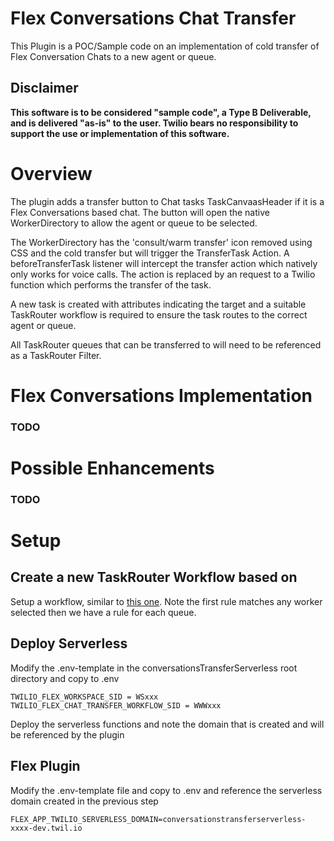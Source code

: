 # Flex Conversations Chat Transfer

This Plugin is a POC/Sample code on an implementation of cold transfer of Flex Conversation Chats to a new agent or queue.

## Disclaimer

**This software is to be considered "sample code", a Type B Deliverable, and is delivered "as-is" to the user. Twilio bears no responsibility to support the use or implementation of this software.**

# Overview

The plugin adds a transfer button to Chat tasks TaskCanvaasHeader if it is a Flex Conversations based chat. The button will open the native WorkerDirectory to allow the agent or queue to be selected.

The WorkerDirectory has the 'consult/warm transfer' icon removed using CSS and the cold transfer but will trigger the TransferTask Action. A beforeTransferTask listener will intercept the transfer action which natively only works for voice calls.
The action is replaced by an request to a Twilio function which performs the transfer of the task.

A new task is created with attributes indicating the target and a suitable TaskRouter workflow is required to ensure the task routes to the correct agent or queue.

All TaskRouter queues that can be transferred to will need to be referenced as a TaskRouter Filter.

# Flex Conversations Implementation

### TODO

# Possible Enhancements

### TODO

# Setup

## Create a new TaskRouter Workflow based on

Setup a workflow, similar to [this one](example-taskrouter-workflow.json). Note the first rule matches any worker selected then we have a rule for each queue.

## Deploy Serverless

Modify the .env-template in the conversationsTransferServerless root directory and copy to .env

```
TWILIO_FLEX_WORKSPACE_SID = WSxxx
TWILIO_FLEX_CHAT_TRANSFER_WORKFLOW_SID = WWWxxx
```

Deploy the serverless functions and note the domain that is created and will be referenced by the plugin

## Flex Plugin

Modify the .env-template file and copy to .env and reference the serverless domain created in the previous step

```
FLEX_APP_TWILIO_SERVERLESS_DOMAIN=conversationstransferserverless-xxxx-dev.twil.io
```
